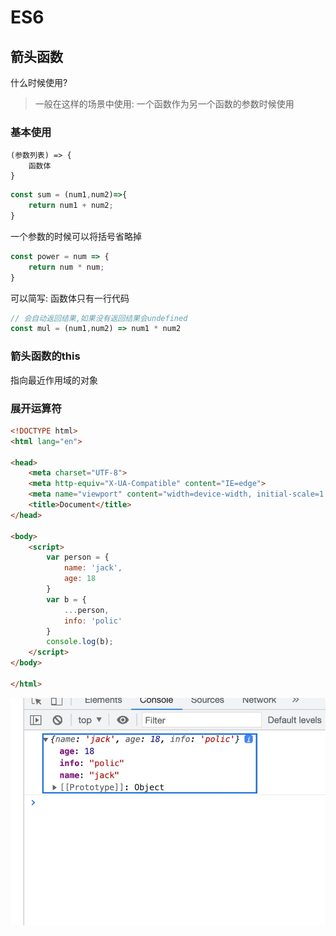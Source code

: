 # ES6

## 箭头函数
 什么时候使用?
 > 一般在这样的场景中使用: 一个函数作为另一个函数的参数时候使用
 
 
### 基本使用
```
(参数列表) => {
    函数体
}
```

```js
const sum = (num1,num2)=>{
    return num1 + num2;
}
```

一个参数的时候可以将括号省略掉
```js
const power = num => {
    return num * num;
}

```

可以简写:
函数体只有一行代码
```js
// 会自动返回结果,如果没有返回结果会undefined
const mul = (num1,num2) => num1 * num2
```

### 箭头函数的this

指向最近作用域的对象




### 展开运算符


```html
<!DOCTYPE html>
<html lang="en">

<head>
    <meta charset="UTF-8">
    <meta http-equiv="X-UA-Compatible" content="IE=edge">
    <meta name="viewport" content="width=device-width, initial-scale=1.0">
    <title>Document</title>
</head>

<body>
    <script>
        var person = {
            name: 'jack',
            age: 18
        }
        var b = {
            ...person,
            info: 'polic'
        }
        console.log(b);
    </script>
</body>

</html>

```

![](media/16488675805286/16490690545052.jpg)



